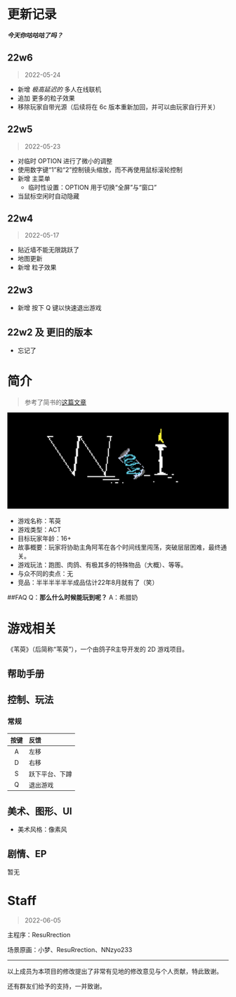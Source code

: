 # 更新记录

***今天你咕咕咕了吗？***

## 22w6

> 2022-05-24

- 新增 *极高延迟的* 多人在线联机
- 追加 更多的粒子效果
- 移除玩家自带光源（后续将在 6c 版本重新加回，并可以由玩家自行开关）

## 22w5

> 2022-05-23

- 对临时 OPTION 进行了微小的调整
- 使用数字键“1”和“2”控制镜头缩放，而不再使用鼠标滚轮控制
- 新增 主菜单
    - 临时性设置：OPTION 用于切换“全屏”与“窗口”
- 当鼠标空闲时自动隐藏

## 22w4

> 2022-05-17

- 贴近墙不能无限跳跃了
- 地图更新
- 新增 粒子效果

## 22w3

- 新增 按下 Q 键以快速退出游戏

## 22w2 及 更旧的版本

- 忘记了



# 简介

> 参考了简书的[这篇文章](https://www.jianshu.com/p/5c222373e40f)

![Wei](https://github.com/PCG0/Lhmgtb/blob/main/Assets/Aseprite/Wei-02.png)

- 游戏名称：苇萸
- 游戏类型：ACT
- 目标玩家年龄：16+
- 故事概要：玩家将协助主角阿苇在各个时间线里闯荡，突破层层困难，最终通关。
- 游戏玩法：跑图、肉鸽、有极其多的特殊物品（大概）、等等。
- 与众不同的卖点：无
- 竞品：半半半半半半成品估计22年8月就有了（笑）

##FAQ
Q：**那么什么时候能玩到呢？**
A：希腊奶


# 游戏相关

《苇萸》（后简称“苇萸”），一个由鸽子R主导开发的 2D 游戏项目。

## 帮助手册

## 控制、玩法

### 常规

|按键|反馈|
|:---:|:----|
|A|左移|
|D|右移|
|S|跃下平台、下蹲|
|Q|退出游戏|

### 

## 美术、图形、UI

- 美术风格：像素风

## 剧情、EP

暂无


# Staff

> 2022-06-05

主程序：ResuRrection

场景原画：小梦、ResuRrection、NNzyo233

****

以上成员为本项目的修改提出了非常有见地的修改意见与个人贡献，特此致谢。

还有群友们给予的支持，一并致谢。